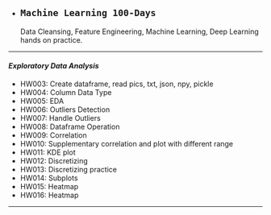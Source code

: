 * ## **`Machine Learning 100-Days`**

   Data Cleansing, Feature Engineering, Machine Learning, Deep Learning hands on practice.

***
#### *Exploratory Data Analysis*
   - HW003: Create dataframe, read pics, txt, json, npy, pickle
   - HW004: Column Data Type
   - HW005: EDA
   - HW006: Outliers Detection
   - HW007: Handle Outliers
   - HW008: Dataframe Operation
   - HW009: Correlation
   - HW010: Supplementary correlation and plot with different range
   - HW011: KDE plot
   - HW012: Discretizing
   - HW013: Discretizing practice
   - HW014: Subplots
   - HW015: Heatmap
   - HW016: Heatmap
***
